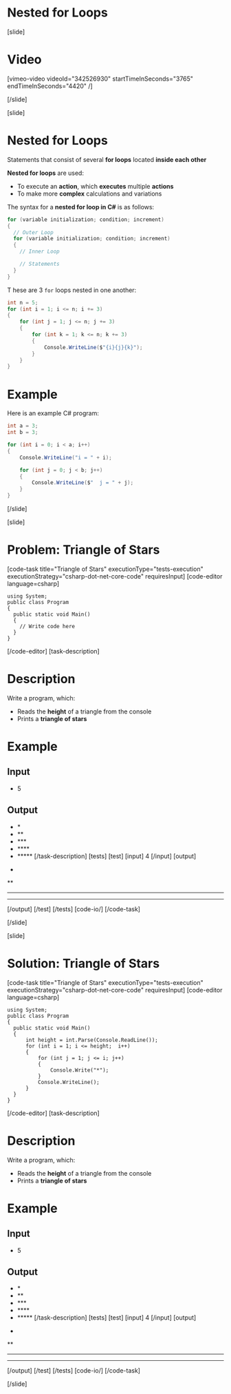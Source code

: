 # Nested for Loops

[slide]
# Video

[vimeo-video videoId="342526930" startTimeInSeconds="3765" endTimeInSeconds="4420" /]

[/slide]

[slide]
# Nested for Loops
Statements that consist of several **for loops** located **inside each other**

**Nested for loops** are used:

* To execute an **action**, which **executes** multiple **actions**
* To make more **complex** calculations and variations

The syntax for a **nested for loop in C#** is as follows:
```csharp
for (variable initialization; condition; increment) 
{
  // Outer Loop 
  for (variable initialization; condition; increment) 
  { 
    // Inner Loop

    // Statements
  }
}
```
T
hese are 3 `for` loops nested in one another:
```cs live
int n = 5;
for (int i = 1; i <= n; i += 3) 
{
    for (int j = 1; j <= n; j += 3)
    {
        for (int k = 1; k <= n; k += 3)
        {
            Console.WriteLine($"{i}{j}{k}");
        }
    }
}
```
# Example
Here is an example C# program:
```cs live
int a = 3;
int b = 3;

for (int i = 0; i < a; i++) 
{
    Console.WriteLine("i = " + i);

    for (int j = 0; j < b; j++)
    {
        Console.WriteLine($"  j = " + j);
    }
}
```
[/slide]

[slide]
# Problem: Triangle of Stars
[code-task title="Triangle of Stars" executionType="tests-execution" executionStrategy="csharp-dot-net-core-code" requiresInput]
[code-editor language=csharp]
```
using System;
public class Program
{
  public static void Main()
  {
    // Write code here
  }
}
```
[/code-editor]
[task-description]
# Description
Write a program, which:

* Reads the **height** of a triangle from the console
* Prints a **triangle of stars**
# Example
## Input
- 5
## Output
- \*
- \*\*
- \*\*\*
- \*\*\*\*
- \*\*\*\*\*
[/task-description]
[tests]
[test]
[input]
4
[/input]
[output]
*
**
***
****
[/output]
[/test]
[/tests]
[code-io/]
[/code-task]

[/slide]

[slide]
# Solution: Triangle of Stars
[code-task title="Triangle of Stars" executionType="tests-execution" executionStrategy="csharp-dot-net-core-code" requiresInput]
[code-editor language=csharp]
```
using System;
public class Program
{
  public static void Main()
  {
      int height = int.Parse(Console.ReadLine());
      for (int i = 1; i <= height;  i++)
      {
          for (int j = 1; j <= i; j++)
          {
              Console.Write("*");
          }
          Console.WriteLine();
      }
  }
}
```
[/code-editor]
[task-description]
# Description
Write a program, which:

* Reads the **height** of a triangle from the console
* Prints a **triangle of stars**
# Example
## Input
- 5
## Output
- \*
- \*\*
- \*\*\*
- \*\*\*\*
- \*\*\*\*\*
[/task-description]
[tests]
[test]
[input]
4
[/input]
[output]
*
**
***
****
[/output]
[/test]
[/tests]
[code-io/]
[/code-task]

[/slide]